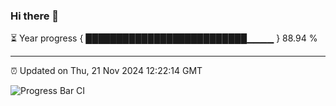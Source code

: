 ### Hi there 👋

⏳ Year progress { ██████████████████████████▁▁▁▁ } 88.94 %

---

⏰ Updated on Thu, 21 Nov 2024 12:22:14 GMT

![Progress Bar CI](https://github.com/code-lakshay/GitHub-Actions-Demo/workflows/Progress%20Bar%20CI/badge.svg)
